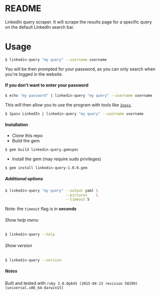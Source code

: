 README
======

LinkedIn query scraper. It will scrape the results page for a specific query
on the default LinkedIn search bar.

# Usage

```bash
$ linkedin-query "my query" --username username
```

You will be then prompted for your password, as you can only search
when you're logged in the website.

#### If you don't want to enter your password

```bash
$ echo "my password" | linkedin-query "my query" --username username
```

This will then allow you to use the program with tools like
[`1pass`](https://github.com/georgebrock/1pass/).

```bash
$ 1pass LinkedIn | linkedin-query "my query" --username username
```

#### Installation

- Clone this repo
- Build the gem
```bash
$ gem build linkedin-query.gemspec
```
- Install the gem (may require sudo privileges)
```bash
$ gem install linkedin-query-1.0.0.gem
```

##### Additional options

```bash
$ linkedin-query "my query" --output yaml \
                            --pictures    \
                            --timeout 5
```

Note: the `timeout` flag is in **seconds**

###### Show help menu

```bash
$ linkedin-query --help
```

###### Show version

```bash
$ linkedin-query --version
```

##### Notes

Built and tested with `ruby 2.0.0p645 (2015-04-13 revision 50299) [universal.x86_64-darwin15]`
